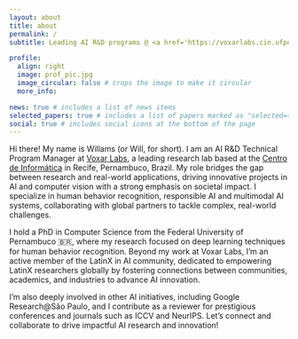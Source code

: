 ```yaml
---
layout: about
title: about
permalink: /
subtitle: Leading AI R&D programs @ <a href='https://voxarlabs.cin.ufpe.br'>Voxar Labs</a>.

profile:
  align: right
  image: prof_pic.jpg
  image_circular: false # crops the image to make it circular
  more_info:

news: true # includes a list of news items
selected_papers: true # includes a list of papers marked as "selected={true}"
social: true # includes social icons at the bottom of the page
---
```


Hi there! My name is Willams (or Will, for short). I am an AI R&D Technical Program Manager at [Voxar Labs](https://voxarlabs.cin.ufpe.br), a leading research lab based at the [Centro de Informática](https://cin.ufpe.br) in Recife, Pernambuco, Brazil. My role bridges the gap between research and real-world applications, driving innovative projects in AI and computer vision with a strong emphasis on societal impact. I specialize in human behavior recognition, responsible AI and multimodal AI systems, collaborating with global partners to tackle complex, real-world challenges.

I hold a PhD in Computer Science from the Federal University of Pernambuco 🇧🇷, where my research focused on deep learning techniques for human behavior recognition. Beyond my work at Voxar Labs, I’m an active member of the LatinX in AI community, dedicated to empowering LatinX researchers globally by fostering connections between communities, academics, and industries to advance AI innovation.

I’m also deeply involved in other AI initiatives, including Google Research@São Paulo, and I contribute as a reviewer for prestigious conferences and journals such as ICCV and NeurIPS. Let’s connect and collaborate to drive impactful AI research and innovation!